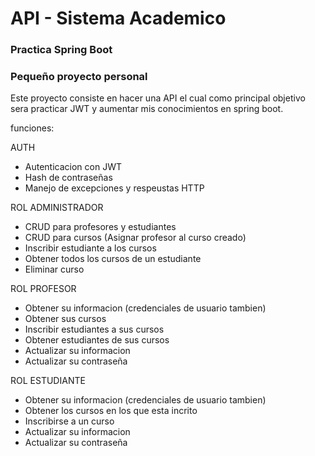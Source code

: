 # API - Sistema Academico

### Practica Spring Boot

### Pequeño proyecto personal

Este proyecto consiste en hacer una API el cual como principal objetivo sera practicar JWT y aumentar mis conocimientos en spring boot.

funciones:

AUTH
- Autenticacion con JWT
- Hash de contraseñas
- Manejo de excepciones y respeustas HTTP

ROL ADMINISTRADOR
- CRUD para profesores y estudiantes
- CRUD para cursos (Asignar profesor al curso creado)
- Inscribir estudiante a los cursos
- Obtener todos los cursos de un estudiante
- Eliminar curso

ROL PROFESOR
- Obtener su informacion (credenciales de usuario tambien)
- Obtener sus cursos
- Inscribir estudiantes a sus cursos
- Obtener estudiantes de sus cursos
- Actualizar su informacion
- Actualizar su contraseña

ROL ESTUDIANTE
- Obtener su informacion (credenciales de usuario tambien)
- Obtener los cursos en los que esta incrito
- Inscribirse a un curso
- Actualizar su informacion
- Actualizar su contraseña

